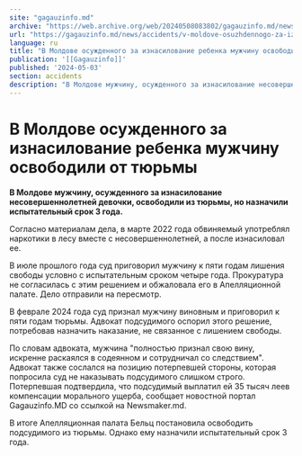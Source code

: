 ```yaml
---
site: "gagauzinfo.md"
archive: "https://web.archive.org/web/20240508083802/gagauzinfo.md/news/accidents/v-moldove-osuzhdennogo-za-iznasilovanie-rebenka-muzhchinu-osvobodili-ot-tyurmi"
url: "https://gagauzinfo.md/news/accidents/v-moldove-osuzhdennogo-za-iznasilovanie-rebenka-muzhchinu-osvobodili-ot-tyurmi"
language: ru
title: "В Молдове осужденного за изнасилование ребенка мужчину освободили от тюрьмы"
publication: '[[Gagauzinfo]]'
published: '2024-05-03'
section: accidents
description: "В Молдове мужчину, осужденного за изнасилование несовершеннолетней девочки, освободили из тюрьмы, но назначили испытательный срок 3 года."
---
```


# В Молдове осужденного за изнасилование ребенка мужчину освободили от тюрьмы

**В Молдове мужчину, осужденного за изнасилование несовершеннолетней девочки, освободили из тюрьмы, но назначили испытательный срок 3 года.**

Согласно материалам дела, в марте 2022 года обвиняемый употреблял наркотики в лесу вместе с несовершеннолетней, а после изнасиловал ее.

В июле прошлого года суд приговорил мужчину к пяти годам лишения свободы условно с испытательным сроком четыре года. Прокуратура не согласилась с этим решением и обжаловала его в Апелляционной палате. Дело отправили на пересмотр.

В феврале 2024 года суд признал мужчину виновным и приговорил к пяти годам тюрьмы. Адвокат подсудимого оспорил этого решение, потребовав назначить наказание, не связанное с лишением свободы.

По словам адвоката, мужчина "полностью признал свою вину, искренне раскаялся в содеянном и сотрудничал со следствием". Адвокат также сослался на позицию потерпевшей стороны, которая попросила суд не наказывать подсудимого слишком строго. Потерпевшая подтвердила, что подсудимый выплатил ей 35 тысяч леев компенсации морального ущерба, сообщает новостной портал Gagauzinfo.MD со ссылкой на Newsmaker.md.

В итоге Апелляционная палата Бельц постановила освободить подсудимого из тюрьмы. Однако ему назначили испытательный срок 3 года.